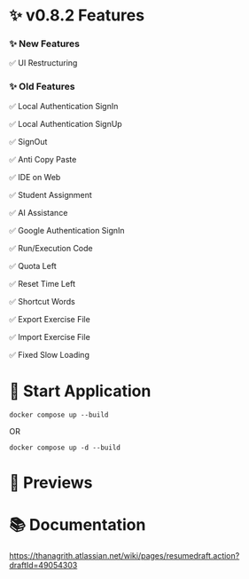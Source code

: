 # ✨ v0.8.2 Features

### ✨ New Features

✅ UI Restructuring

### ✨ Old Features

✅ Local Authentication SignIn

✅ Local Authentication SignUp

✅ SignOut

✅ Anti Copy Paste

✅ IDE on Web

✅ Student Assignment

✅ AI Assistance

✅ Google Authentication SignIn

✅ Run/Execution Code

✅ Quota Left

✅ Reset Time Left

✅ Shortcut Words

✅ Export Exercise File

✅ Import Exercise File

✅ Fixed Slow Loading

# 🚀 Start Application
```
docker compose up --build
```
OR
```
docker compose up -d --build
```
# 👀 Previews

# 📚 Documentation
https://thanagrith.atlassian.net/wiki/pages/resumedraft.action?draftId=49054303
